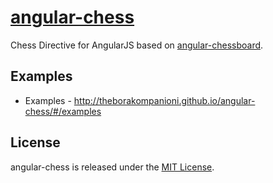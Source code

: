 [angular-chess](http://theborakompanioni.github.io/angular-chess/)
==================================================

Chess Directive for AngularJS based on [angular-chessboard](https://github.com/theborakompanioni/angular-chessboard).

Examples
--------------------------------------
- Examples - <http://theborakompanioni.github.io/angular-chess/#/examples>

License
--------------------------------------

angular-chess is released under the [MIT License](https://github.com/theborakompanioni/angular-chess/blob/master/LICENSE).
